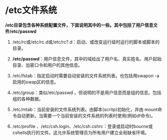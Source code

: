 # /etc文件系统

**/etc目录包含各种系统配置文件，下面说明其中的一些。其中包括了用户信息文件/etc/passwd**

1. /etc/rc或/etc/rc.d或/etc/rc?.d：启动、或改变运行级时运行的脚本或脚本的目录。

2. **/etc/passwd**：用户信息文件，其中的域给出了用户名、真实姓名、用户起始目录、加密口令和用户的其他信息。

4. /etc/fstab：指定启动时需要自动安装的文件系统列表。也包括用swapon -a启用的swap区的信息。

5. /etc/group：类似/etc/passwd ，但说明的不是用户信息而是组的信息。包括组的各种数据。

10. /etc/mtab：当前安装的文件系统列表。由脚本\(scritp\)初始化，并由 mount命令自动更新。当需要一个当前安装的文件系统的列表时使用\(例如df命令\)。

14. /etc/profile 、/etc/csh.login、/etc/csh.cshrc：登录或启动时bourne或cshells执行的文件。这允许系统管理员为所有用户建立全局缺省环境。

